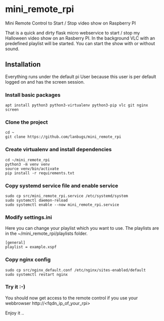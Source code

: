 # mini_remote_rpi
Mini Remote Control to Start / Stop video show on Raspberry PI

That is a quick and dirty flask micro webservice to start / stop my Halloween video show on an Rasberry PI.
In the background VLC with an predefined playlist will be started. 
You can start the show with or without sound.

## Installation

Everything runs under the default pi User because this user is per default logged on and has the screen session.

### Install basic packages

```
apt install python3 python3-virtualenv python3-pip vlc git nginx screen
```

### Clone the project
```
cd ~
git clone https://github.com/lanbugs/mini_remote_rpi
```

### Create virtualenv and install dependencies
```
cd ~/mini_remote_rpi
python3 -m venv venv
source venv/bin/activate
pip install -r requirements.txt
```

### Copy systemd service file and enable service

```
sudo cp src/mini_remote_rpi.service /etc/systemd/system
sudo systemctl daemon-reload
sudo systemctl enable --now mini_remote_rpi.service
```

### Modify settings.ini

Here you can change your playlist which you want to use. 
The playlists are in the ~/mini_remote_rpi/playlists folder.

```
[general]
playlist = example.xspf
```

### Copy nginx config
```
sudo cp src/nginx_default.conf /etc/nginx/sites-enabled/default
sudo systemctl restart nginx
```

### Try it :-)

You should now get access to the remote control if you use your webbrowser http://<fqdn_ip_of_your_rpi>

Enjoy it ..
